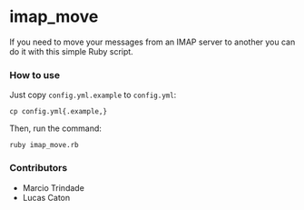# imap_move

If you need to move your messages from an IMAP server to another you can do it with this simple Ruby script.

### How to use

Just copy `config.yml.example` to `config.yml`:

    cp config.yml{.example,}
    
Then, run the command:

    ruby imap_move.rb

### Contributors

* Marcio Trindade
* Lucas Caton
